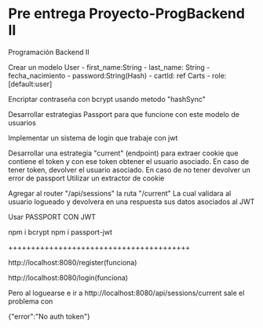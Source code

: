 # Pre entrega Proyecto-ProgBackend II
Programación Backend II

Crear un modelo User
    - first_name:String
    - last_name: String
    - fecha_nacimiento
    - password:String(Hash)
    - cartId: ref Carts
    - role: [default:user]

Encriptar contraseña con bcrypt usando metodo "hashSync"

Desarrollar estrategias Passport para que funcione con este modelo de usuarios

Implementar un sistema de login que trabaje con jwt

Desarrollar una estrategia "current" (endpoint) para extraer cookie que contiene el token y con ese token obtener el usuario asociado.
En caso de tener token, devolver el usuario asociado.
En caso de no tener devolver un error de passport 
Utilizar un extractor de cookie

Agregar al router "/api/sessions" la ruta "/current"
La cual validara al usuario logueado y devolvera en una respuesta sus datos asociados al JWT

Usar PASSPORT CON JWT

npm i bcrypt 
npm i passport-jwt

++++++++++++++++++++++++++++++++++++++++

http://localhost:8080/register(funciona)

http://localhost:8080/login(funciona)

Pero al loguearse e ir a 
http://localhost:8080/api/sessions/current sale el problema con 

{"error":"No auth token"}

